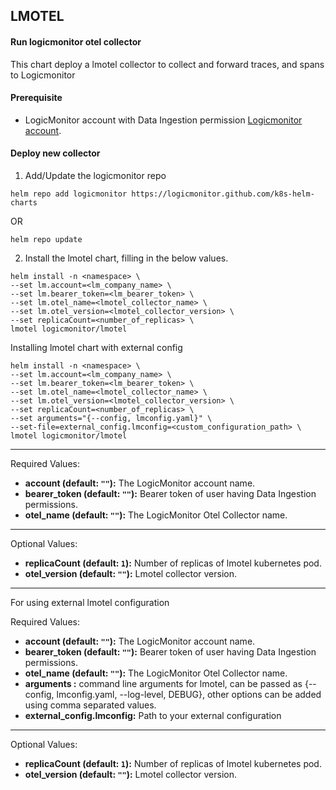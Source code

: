 ## LMOTEL
#### Run logicmonitor otel collector
This chart deploy a lmotel collector to collect and forward traces, and spans to Logicmonitor
#### Prerequisite
- LogicMonitor account with Data Ingestion permission [Logicmonitor account](https://www.logicmonitor.com). 
#### Deploy new collector
1. Add/Update the logicmonitor repo
``` console
helm repo add logicmonitor https://logicmonitor.github.com/k8s-helm-charts
```
OR
``` console
helm repo update
```
2. Install the lmotel chart, filling in the below values.
``` console
helm install -n <namespace> \
--set lm.account=<lm_company_name> \
--set lm.bearer_token=<lm_bearer_token> \
--set lm.otel_name=<lmotel_collector_name> \
--set lm.otel_version=<lmotel_collector_version> \
--set replicaCount=<number_of_replicas> \
lmotel logicmonitor/lmotel
```

Installing lmotel chart with external config
```
helm install -n <namespace> \
--set lm.account=<lm_company_name> \
--set lm.bearer_token=<lm_bearer_token> \
--set lm.otel_name=<lmotel_collector_name> \
--set lm.otel_version=<lmotel_collector_version> \
--set replicaCount=<number_of_replicas> \
--set arguments="{--config, lmconfig.yaml}" \
--set-file=external_config.lmconfig=<custom_configuration_path> \
lmotel logicmonitor/lmotel
```
---
Required Values:
- **account (default: `""`):** The LogicMonitor account name.
- **bearer_token (default: `""`):** Bearer token of user having Data Ingestion permissions.
- **otel_name (default: `""`):** The LogicMonitor Otel Collector name.
---
Optional Values:
- **replicaCount (default: `1`):** Number of replicas of lmotel kubernetes pod.
- **otel_version (default: `""`):** Lmotel collector version.
---

For using external lmotel configuration

Required Values:
- **account (default: `""`):** The LogicMonitor account name.
- **bearer_token (default: `""`):** Bearer token of user having Data Ingestion permissions.
- **otel_name (default: `""`):** The LogicMonitor Otel Collector name.
- **arguments :** command line arguments for lmotel, can be passed as {--config, lmconfig.yaml, --log-level, DEBUG}, other options can be added using comma separated values.
- **external_config.lmconfig:** Path to your external configuration
---
Optional Values:
- **replicaCount (default: `1`):** Number of replicas of lmotel kubernetes pod.
- **otel_version (default: `""`):** Lmotel collector version.